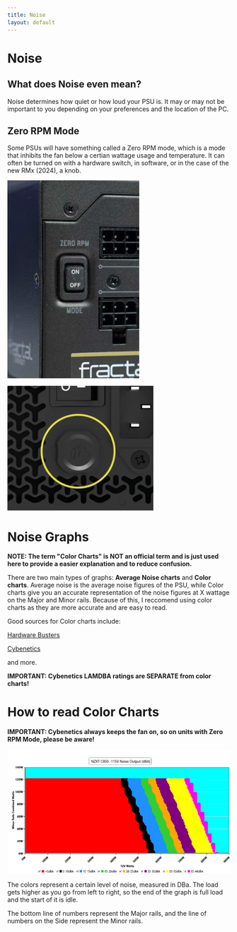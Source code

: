 ```yaml
---
title: Noise 
layout: default
---
```


# Noise

## What does Noise even mean?

Noise determines how quiet or how loud your PSU is. It may or may not be important to you depending on your preferences and the location of the PC.

## Zero RPM Mode

Some PSUs will have something called a Zero RPM mode, which is a mode that inhibits the fan below a certian wattage usage and temperature. It can often be turned on with a hardware switch, in software, or in the case of the new RMx (2024), a knob.

![Zero RPM Switch](Screenshot_20250505-154347.png)

![Rmx fan knob](_info/Screenshot_20250505-154236.png)

# Noise Graphs

**NOTE: The term "Color Charts" is NOT an official term and is just used here to provide a easier explanation and to reduce confusion.**

There are two main types of graphs: **Average Noise charts** and **Color charts**. Average noise is the average noise figures of the PSU, while Color charts give you an accurate representation of the noise figures at X wattage on the Major and Minor rails. Because of this, I reccomend using color charts as they are more accurate and are easy to read.

Good sources for Color charts include:

[Hardware Busters](https://hwbusters.com/)

[Cybenetics](https://www.cybenetics.com/)

and more.

**IMPORTANT: Cybenetics LAMDBA ratings are SEPARATE from color charts!**

# How to read Color Charts

**IMPORTANT: Cybenetics always keeps the fan on, so on units with Zero RPM Mode, please be aware!**

![Example Color Chart](ExampleColorChart.jpg)

The colors represent a certain level of noise, measured in DBa. The load gets higher as you go from left to right, so the end of the graph is full load and the start of it is idle.

The bottom line of numbers represent the Major rails, and the line of numbers on the Side represent the Minor rails.
